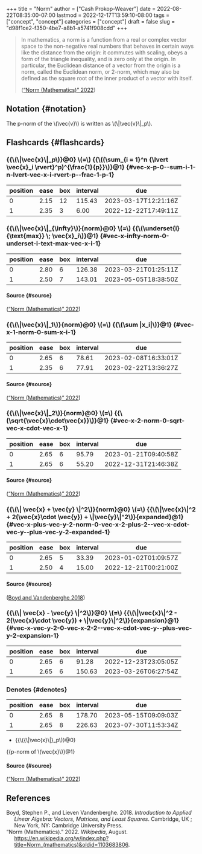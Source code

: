 +++
title = "Norm"
author = ["Cash Prokop-Weaver"]
date = 2022-08-22T08:35:00-07:00
lastmod = 2022-12-17T13:59:10-08:00
tags = ["concept", "concept"]
categories = ["concept"]
draft = false
slug = "d98f1ce2-f350-4be7-a8b1-a5741f908cdd"
+++

> In mathematics, a norm is a function from a real or complex vector space to the non-negative real numbers that behaves in certain ways like the distance from the origin: it commutes with scaling, obeys a form of the triangle inequality, and is zero only at the origin. In particular, the Euclidean distance of a vector from the origin is a norm, called the Euclidean norm, or 2-norm, which may also be defined as the square root of the inner product of a vector with itself.
>
> (<a href="#citeproc_bib_item_2">“Norm (Mathematics)” 2022</a>)


## Notation {#notation}

The p-norm of the \\(\vec{v}\\) is written as \\(\\|\vec{v}\\|\_p\\).


## Flashcards {#flashcards}


### {{\\(\\|\vec{x}\\|\_p\\)}@0} \\(=\\) {{\\((\sum\_{i = 1}^n {\lvert \vec{x}\_i \rvert}^p)^{\frac{1}{p}}\\)}@1} {#vec-x-p-0--sum-i-1-n-lvert-vec-x-i-rvert-p--frac-1-p-1}

| position | ease | box | interval | due                  |
|----------|------|-----|----------|----------------------|
| 0        | 2.15 | 12  | 115.43   | 2023-03-17T12:21:16Z |
| 1        | 2.35 | 3   | 6.00     | 2022-12-22T17:49:11Z |


### {{\\(\\|\vec{x}\\|\_{\infty}\\)}{norm}@0} \\(=\\) {{\\(\underset{i}{\text{max}} \\; \vec{x}\_i\\)}@1} {#vec-x-infty-norm-0-underset-i-text-max-vec-x-i-1}

| position | ease | box | interval | due                  |
|----------|------|-----|----------|----------------------|
| 0        | 2.80 | 6   | 126.38   | 2023-03-21T01:25:11Z |
| 1        | 2.50 | 7   | 143.01   | 2023-05-05T18:38:50Z |


#### Source {#source}

(<a href="#citeproc_bib_item_2">“Norm (Mathematics)” 2022</a>)


### {{\\(\\|\vec{x}\\|\_1\\)}{norm}@0} \\(=\\) {{\\(\sum |x\_i|\\)}@1} {#vec-x-1-norm-0-sum-x-i-1}

| position | ease | box | interval | due                  |
|----------|------|-----|----------|----------------------|
| 0        | 2.65 | 6   | 78.61    | 2023-02-08T16:33:01Z |
| 1        | 2.35 | 6   | 77.91    | 2023-02-22T13:36:27Z |


#### Source {#source}

(<a href="#citeproc_bib_item_2">“Norm (Mathematics)” 2022</a>)


### {{\\(\\|\vec{x}\\|\_2\\)}{norm}@0} \\(=\\) {{\\(\sqrt{\vec{x}\cdot\vec{x}}\\)}@1} {#vec-x-2-norm-0-sqrt-vec-x-cdot-vec-x-1}

| position | ease | box | interval | due                  |
|----------|------|-----|----------|----------------------|
| 0        | 2.65 | 6   | 95.79    | 2023-01-21T09:40:58Z |
| 1        | 2.65 | 6   | 55.20    | 2022-12-31T21:46:38Z |


#### Source {#source}

(<a href="#citeproc_bib_item_2">“Norm (Mathematics)” 2022</a>)


### {{\\(\\| \vec{x} + \vec{y} \\|^2\\)}{norm}@0} \\(=\\) {{\\(\\|\vec{x}\\|^2 + 2(\vec{x}\cdot \vec{y}) + \\|\vec{y}\\|^2\\)}{expanded}@1} {#vec-x-plus-vec-y-2-norm-0-vec-x-2-plus-2--vec-x-cdot-vec-y--plus-vec-y-2-expanded-1}

| position | ease | box | interval | due                  |
|----------|------|-----|----------|----------------------|
| 0        | 2.65 | 5   | 33.39    | 2023-01-02T01:09:57Z |
| 1        | 2.50 | 4   | 15.00    | 2022-12-21T00:21:00Z |


#### Source {#source}

(<a href="#citeproc_bib_item_1">Boyd and Vandenberghe 2018</a>)


### {{\\(\\| \vec{x} - \vec{y} \\|^2\\)}@0} \\(=\\) {{\\(\\|\vec{x}\\|^2 - 2(\vec{x}\cdot \vec{y}) + \\|\vec{y}\\|^2\\)}{expansion}@1} {#vec-x-vec-y-2-0-vec-x-2-2--vec-x-cdot-vec-y--plus-vec-y-2-expansion-1}

| position | ease | box | interval | due                  |
|----------|------|-----|----------|----------------------|
| 0        | 2.65 | 6   | 91.28    | 2022-12-23T23:05:05Z |
| 1        | 2.65 | 6   | 150.63   | 2023-03-26T06:27:54Z |


### Denotes {#denotes}

| position | ease | box | interval | due                  |
|----------|------|-----|----------|----------------------|
| 0        | 2.65 | 8   | 178.70   | 2023-05-15T09:09:03Z |
| 1        | 2.65 | 8   | 226.63   | 2023-07-30T11:53:34Z |

-   {{\\({\\|\vec{x}\\|}\_p\\)}@0}

{{p-norm of \\(\vec{x}\\)}@1}


#### Source {#source}

(<a href="#citeproc_bib_item_2">“Norm (Mathematics)” 2022</a>)

## References

<style>.csl-entry{text-indent: -1.5em; margin-left: 1.5em;}</style><div class="csl-bib-body">
  <div class="csl-entry"><a id="citeproc_bib_item_1"></a>Boyd, Stephen P., and Lieven Vandenberghe. 2018. <i>Introduction to Applied Linear Algebra: Vectors, Matrices, and Least Squares</i>. Cambridge, UK ; New York, NY: Cambridge University Press.</div>
  <div class="csl-entry"><a id="citeproc_bib_item_2"></a>“Norm (Mathematics).” 2022. <i>Wikipedia</i>, August. <a href="https://en.wikipedia.org/w/index.php?title=Norm_(mathematics)&oldid=1103683806">https://en.wikipedia.org/w/index.php?title=Norm_(mathematics)&#38;oldid=1103683806</a>.</div>
</div>
